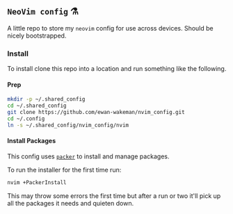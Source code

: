 ## `NeoVim config` :alembic:

A little repo to store my `neovim` config for use across devices. Should be nicely bootstrapped.


### Install
To install clone this repo into a location and run something like the following.

#### Prep
```sh
mkdir -p ~/.shared_config
cd ~/.shared_config
git clone https://github.com/ewan-wakeman/nvim_config.git
cd ~/.config
ln -s ~/.shared_config/nvim_config/nvim
```

#### Install Packages
This config uses [`packer`](https://github.com/wbthomason/packer.nvim) to install and manage packages.

To run the installer for the first time run:
```sh
nvim +PackerInstall
```

This may throw some errors the first time but after a run or two it'll pick up all the packages it needs and quieten down.
